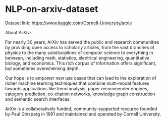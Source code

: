# NLP-on-arxiv-dataset

Dataset link: https://www.kaggle.com/Cornell-University/arxiv

About ArXiv:

For nearly 30 years, ArXiv has served the public and research communities by providing open access to scholarly articles, from the vast branches of physics to the many subdisciplines of computer science to everything in between, including math, statistics, electrical engineering, quantitative biology, and economics. This rich corpus of information offers significant, but sometimes overwhelming depth.

Our hope is to empower new use cases that can lead to the exploration of richer machine learning techniques that combine multi-modal features towards applications like trend analysis, paper recommender engines, category prediction, co-citation networks, knowledge graph construction and semantic search interfaces.

ArXiv is a collaboratively funded, community-supported resource founded by Paul Ginsparg in 1991 and maintained and operated by Cornell University.





